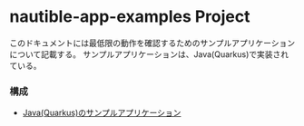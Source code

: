 # nautible-app-examples Project
このドキュメントには最低限の動作を確認するためのサンプルアプリケーションについて記載する。
サンプルアプリケーションは、Java(Quarkus)で実装されている。

### 構成
  - [Java(Quarkus)のサンプルアプリケーション](./nautible-app-examples-java/README.md)
